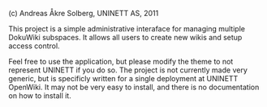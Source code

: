 (c) Andreas Åkre Solberg, UNINETT AS, 2011

This project is a simple administrative interaface for managing multiple DokuWiki subspaces. It allows all users to create new wikis and setup access control.

Feel free to use the application, but please modify the theme to not represent UNINETT if you do so. The project is not currently made very generic, but is specificly written for a single deployment at UNINETT OpenWiki. It may not be very easy to install, and there is no documentation on how to install it.